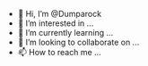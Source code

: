 - 👋 Hi, I’m @Dumparock
- 👀 I’m interested in ...
- 🌱 I’m currently learning ...
- 💞️ I’m looking to collaborate on ...
- 📫 How to reach me ...

<!---
Dumparock/Dumparock is a ✨ special ✨ repository because its `README.md` (this file) appears on your GitHub profile.
You can click the Preview link to take a look at your changes.
--->
